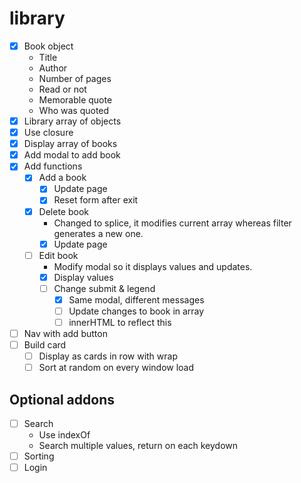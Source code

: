 # library

- [x] Book object
	- Title
	- Author
	- Number of pages
	- Read or not
	- Memorable quote
	- Who was quoted
- [x] Library array of objects
- [x] Use closure
- [x] Display array of books
- [x] Add modal to add book
- [x] Add functions
	- [x] Add a book
		- [x] Update page
		- [x] Reset form after exit
	- [x] Delete book
		- Changed to splice, it modifies current array whereas filter generates a new one.
		- [x] Update page
	- [ ] Edit book
		- Modify modal so it displays values and updates.
		- [x] Display values
		- [ ] Change submit & legend
			- [x] Same modal, different messages
			- [ ] Update changes to book in array
			- [ ] innerHTML to reflect this
- [ ] Nav with add button
- [ ] Build card
	- [ ] Display as cards in row with wrap
	- [ ] Sort at random on every window load

## Optional addons
- [ ] Search
	- Use indexOf
	- Search multiple values, return on each keydown
- [ ] Sorting
- [ ] Login
